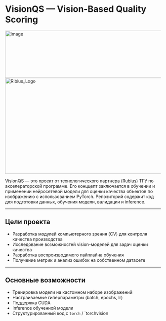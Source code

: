 # VisionQS — Vision-Based Quality Scoring
<img width="739" height="153" alt="image" src="https://github.com/user-attachments/assets/cea96eb5-af35-4dc2-8a63-b56645d6d456" /> <img width="960" height="311" alt="Ribius_Logo" src="https://github.com/user-attachments/assets/8a2dfa6a-0ee4-46b8-9ef8-abe09be07fdc" />


VisionQS — это проект от технологического партнера (Rubius) ТГУ по акселераторской программе. Его конццепт заключается в обучении и применении нейросетевой модели для оценки качества объектов по изображению с использованием PyTorch. Репозиторий содержит код для подготовки данных, обучения модели, валидации и inference.

---

## Цели проекта

- Разработка модулей компьютерного зрения (CV) для контроля качества производства
- Исследование возможностей vision-моделей для задач оценки качества
- Разработка воспроизводимого пайплайна обучения
- Получение метрик и анализ ошибок на собственном датасете

---

## Основные возможности

- Тренировка модели на кастомном наборе изображений
- Настраиваемые гиперпараметры (batch, epochs, lr)
- Поддержка CUDA
- Inference обученной модели
- Структурированный код с `torch` / `torchvision

